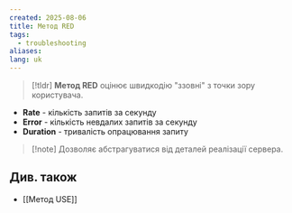 ```yaml
---
created: 2025-08-06
title: Метод RED
tags:
  - troubleshooting
aliases: 
lang: uk
---
```


> [!tldr]
> **Метод RED** оцінює швидкодію "ззовні" з точки зору користувача.

- **Rate** - кількість запитів за секунду
- **Error** - кількість невдалих запитів за секунду
- **Duration** - тривалість опрацювання запиту

> [!note] Дозволяє абстрагуватися від деталей реалізації сервера.

## Див. також

- [[Метод USE]]